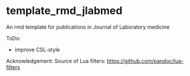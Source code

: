 # template_rmd_jlabmed
An rmd template for publications in Journal of Laboratory medicine

ToDo:
- improve CSL-style

Acknowledgement:
Source of Lua filters: https://github.com/pandoc/lua-filters
